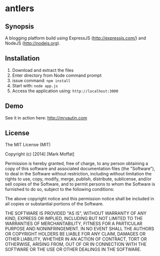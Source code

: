 antlers
=======

## Synopsis

A blogging platform build using ExpressJS (http://expressjs.com/) and NodeJS (http://nodejs.org).

## Installation

1. Download and extract the files
2. Enter directory from Node command prompt
3. issue command: ```npm install```
4. Start with: ```node app.js```
5. Access the application using:  ```http://localhost:3000```

## Demo

See it in action here: http://mrvautin.com

## License

The MIT License (MIT)

Copyright (c) [2014] [Mark Moffat]

Permission is hereby granted, free of charge, to any person obtaining a copy
of this software and associated documentation files (the "Software"), to deal
in the Software without restriction, including without limitation the rights
to use, copy, modify, merge, publish, distribute, sublicense, and/or sell
copies of the Software, and to permit persons to whom the Software is
furnished to do so, subject to the following conditions:

The above copyright notice and this permission notice shall be included in all
copies or substantial portions of the Software.

THE SOFTWARE IS PROVIDED "AS IS", WITHOUT WARRANTY OF ANY KIND, EXPRESS OR
IMPLIED, INCLUDING BUT NOT LIMITED TO THE WARRANTIES OF MERCHANTABILITY,
FITNESS FOR A PARTICULAR PURPOSE AND NONINFRINGEMENT. IN NO EVENT SHALL THE
AUTHORS OR COPYRIGHT HOLDERS BE LIABLE FOR ANY CLAIM, DAMAGES OR OTHER
LIABILITY, WHETHER IN AN ACTION OF CONTRACT, TORT OR OTHERWISE, ARISING FROM,
OUT OF OR IN CONNECTION WITH THE SOFTWARE OR THE USE OR OTHER DEALINGS IN THE
SOFTWARE.
